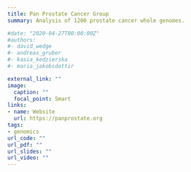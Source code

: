 ```yaml
---
title: Pan Prostate Cancer Group
summary: Analysis of 1200 prostate cancer whole genomes.

#date: "2020-04-27T00:00:00Z"
#authors: 
#- david_wedge
#- andreas_gruber
#- kasia_kedzierska
#- maria_jakobsdottir

external_link: ""
image:
  caption: ""
  focal_point: Smart
links:
- name: Website
  url: https://panprostate.org
tags:
- genomics
url_code: ""
url_pdf: ""
url_slides: ""
url_video: ""
---
```





